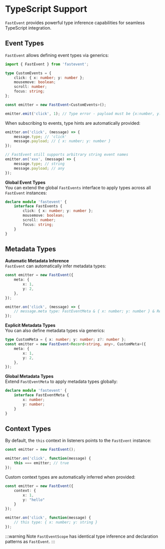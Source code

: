 # TypeScript Support

`FastEvent` provides powerful type inference capabilities for seamless TypeScript integration.

## Event Types

`FastEvent` allows defining event types via generics:

```typescript
import { FastEvent } from 'fastevent';

type CustomEvents = {
    click: { x: number; y: number };
    mousemove: boolean;
    scroll: number;
    focus: string;
};

const emitter = new FastEvent<CustomEvents>();

emitter.emit('click', 1); // Type error - payload must be {x:number, y:number}
```

When subscribing to events, type hints are automatically provided:

```typescript
emitter.on('click', (message) => {
    message.type; // 'click'
    message.payload; // { x: number; y: number }
});

// FastEvent still supports arbitrary string event names
emitter.on('xxx', (message) => {
    message.type; // string
    message.payload; // any
});
```

**Global Event Types**  
You can extend the global `FastEvents` interface to apply types across all `FastEvent` instances:

```typescript
declare module 'fastevent' {
    interface FastEvents {
        click: { x: number; y: number };
        mousemove: boolean;
        scroll: number;
        focus: string;
    }
}
```

## Metadata Types

**Automatic Metadata Inference**  
`FastEvent` can automatically infer metadata types:

```typescript
const emitter = new FastEvent({
    meta: {
        x: 1,
        y: 2,
    },
});

emitter.on('click', (message) => {
    // message.meta type: FastEventMeta & { x: number; y: number } & Record<string,any>
});
```

**Explicit Metadata Types**  
You can also define metadata types via generics:

```typescript
type CustomMeta = { x: number; y: number; z?: number };
const emitter = new FastEvent<Record<string, any>, CustomMeta>({
    meta: {
        x: 1,
        y: 2,
    },
});
```

**Global Metadata Types**  
Extend `FastEventMeta` to apply metadata types globally:

```typescript
declare module 'fastevent' {
    interface FastEventMeta {
        x: number;
        y: number;
    }
}
```

## Context Types

By default, the `this` context in listeners points to the `FastEvent` instance:

```typescript
const emitter = new FastEvent();

emitter.on('click', function(message) {
    this === emitter; // true
});
```

Custom context types are automatically inferred when provided:

```typescript
const emitter = new FastEvent({
    context: {
        x: 1,
        y: "hello"
    }
});

emitter.on('click', function(message) {
    // this type: { x: number; y: string }
});
```

:::warning Note
`FastEventScope` has identical type inference and declaration patterns as `FastEvent`.
:::